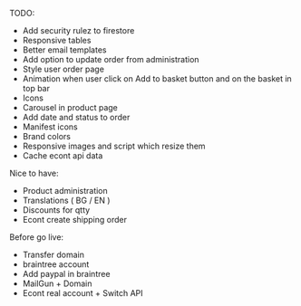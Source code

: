 TODO:

* Add security rulez to firestore
* Responsive tables
* Better email templates
* Add option to update order from administration
* Style user order page
* Animation when user click on Add to basket button and on the basket in top bar
* Icons
* Carousel in product page
* Add date and status to order
* Manifest icons
* Brand colors
* Responsive images and script which resize them
* Cache econt api data

Nice to have:

* Product administration
* Translations ( BG / EN )
* Discounts for qtty
* Econt create shipping order

Before go live:

* Transfer domain
* braintree account
* Add paypal in braintree
* MailGun + Domain
* Econt real account + Switch API
